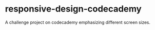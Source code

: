 # responsive-design-codecademy
A challenge project on codecademy emphasizing different screen sizes.
